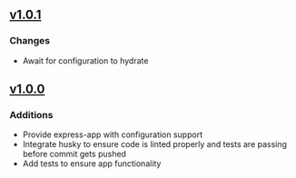 ## [v1.0.1](https://github.com/dhruv-m-patel/express-app/pull/2)

### Changes

- Await for configuration to hydrate

## [v1.0.0](https://github.com/dhruv-m-patel/express-app/pull/1)

### Additions

- Provide express-app with configuration support
- Integrate husky to ensure code is linted properly and tests are passing before commit gets pushed
- Add tests to ensure app functionality
